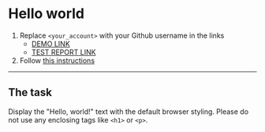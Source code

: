 # Hello world
1. Replace `<your_account>` with your Github username in the links
    - [DEMO LINK](https://aleksandra04.github.io/layout_hello-world/) <br>
    - [TEST REPORT LINK](https://aleksandra04.github.io/layout_hello-world/report/html_report/)
2. Follow [this instructions](https://mate-academy.github.io/layout_task-guideline/)
___

## The task 
Display the "Hello, world!" text with the default browser styling. Please do not 
use any enclosing tags like `<h1>` or `<p>`.
